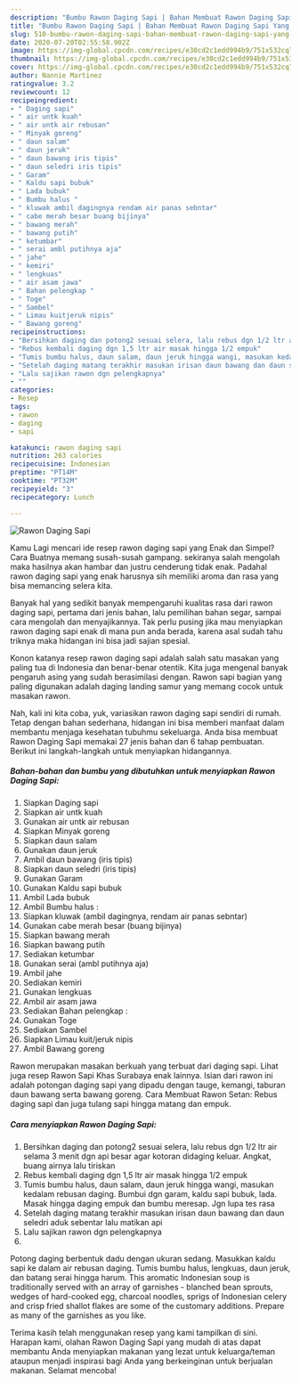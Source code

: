 ```yaml
---
description: "Bumbu Rawon Daging Sapi | Bahan Membuat Rawon Daging Sapi Yang Lezat Sekali"
title: "Bumbu Rawon Daging Sapi | Bahan Membuat Rawon Daging Sapi Yang Lezat Sekali"
slug: 510-bumbu-rawon-daging-sapi-bahan-membuat-rawon-daging-sapi-yang-lezat-sekali
date: 2020-07-20T02:55:58.902Z
image: https://img-global.cpcdn.com/recipes/e30cd2c1edd994b9/751x532cq70/rawon-daging-sapi-foto-resep-utama.jpg
thumbnail: https://img-global.cpcdn.com/recipes/e30cd2c1edd994b9/751x532cq70/rawon-daging-sapi-foto-resep-utama.jpg
cover: https://img-global.cpcdn.com/recipes/e30cd2c1edd994b9/751x532cq70/rawon-daging-sapi-foto-resep-utama.jpg
author: Nannie Martinez
ratingvalue: 3.2
reviewcount: 12
recipeingredient:
- " Daging sapi"
- " air untk kuah"
- " air untk air rebusan"
- " Minyak goreng"
- " daun salam"
- " daun jeruk"
- " daun bawang iris tipis"
- " daun seledri iris tipis"
- " Garam"
- " Kaldu sapi bubuk"
- " Lada bubuk"
- " Bumbu halus "
- " kluwak ambil dagingnya rendam air panas sebntar"
- " cabe merah besar buang bijinya"
- " bawang merah"
- " bawang putih"
- " ketumbar"
- " serai ambl putihnya aja"
- " jahe"
- " kemiri"
- " lengkuas"
- " air asam jawa"
- " Bahan pelengkap "
- " Toge"
- " Sambel"
- " Limau kuitjeruk nipis"
- " Bawang goreng"
recipeinstructions:
- "Bersihkan daging dan potong2 sesuai selera, lalu rebus dgn 1/2 ltr air selama 3 menit dgn api besar agar kotoran didaging keluar. Angkat, buang airnya lalu tiriskan"
- "Rebus kembali daging dgn 1,5 ltr air masak hingga 1/2 empuk"
- "Tumis bumbu halus, daun salam, daun jeruk hingga wangi, masukan kedalam rebusan daging. Bumbui dgn garam, kaldu sapi bubuk, lada. Masak hingga daging empuk dan bumbu meresap. Jgn lupa tes rasa"
- "Setelah daging matang terakhir masukan irisan daun bawang dan daun seledri aduk sebentar lalu matikan api"
- "Lalu sajikan rawon dgn pelengkapnya"
- ""
categories:
- Resep
tags:
- rawon
- daging
- sapi

katakunci: rawon daging sapi 
nutrition: 263 calories
recipecuisine: Indonesian
preptime: "PT14M"
cooktime: "PT32M"
recipeyield: "3"
recipecategory: Lunch

---
```



![Rawon Daging Sapi](https://img-global.cpcdn.com/recipes/e30cd2c1edd994b9/751x532cq70/rawon-daging-sapi-foto-resep-utama.jpg)

Kamu Lagi mencari ide resep rawon daging sapi yang Enak dan Simpel? Cara Buatnya memang susah-susah gampang. sekiranya salah mengolah maka hasilnya akan hambar dan justru cenderung tidak enak. Padahal rawon daging sapi yang enak harusnya sih memiliki aroma dan rasa yang bisa memancing selera kita.

Banyak hal yang sedikit banyak mempengaruhi kualitas rasa dari rawon daging sapi, pertama dari jenis bahan, lalu pemilihan bahan segar, sampai cara mengolah dan menyajikannya. Tak perlu pusing jika mau menyiapkan rawon daging sapi enak di mana pun anda berada, karena asal sudah tahu triknya maka hidangan ini bisa jadi sajian spesial.

Konon katanya resep rawon daging sapi adalah salah satu masakan yang paling tua di Indonesia dan benar-benar otentik. Kita juga mengenal banyak pengaruh asing yang sudah berasimilasi dengan. Rawon sapi bagian yang paling digunakan adalah daging landing samur yang memang cocok untuk masakan rawon.


Nah, kali ini kita coba, yuk, variasikan rawon daging sapi sendiri di rumah. Tetap dengan bahan sederhana, hidangan ini bisa memberi manfaat dalam membantu menjaga kesehatan tubuhmu sekeluarga. Anda bisa membuat Rawon Daging Sapi memakai 27 jenis bahan dan 6 tahap pembuatan. Berikut ini langkah-langkah untuk menyiapkan hidangannya.

<!--inarticleads1-->

##### Bahan-bahan dan bumbu yang dibutuhkan untuk menyiapkan Rawon Daging Sapi:

1. Siapkan  Daging sapi
1. Siapkan  air untk kuah
1. Gunakan  air untk air rebusan
1. Siapkan  Minyak goreng
1. Siapkan  daun salam
1. Gunakan  daun jeruk
1. Ambil  daun bawang (iris tipis)
1. Siapkan  daun seledri (iris tipis)
1. Gunakan  Garam
1. Gunakan  Kaldu sapi bubuk
1. Ambil  Lada bubuk
1. Ambil  Bumbu halus :
1. Siapkan  kluwak (ambil dagingnya, rendam air panas sebntar)
1. Gunakan  cabe merah besar (buang bijinya)
1. Siapkan  bawang merah
1. Siapkan  bawang putih
1. Sediakan  ketumbar
1. Gunakan  serai (ambl putihnya aja)
1. Ambil  jahe
1. Sediakan  kemiri
1. Gunakan  lengkuas
1. Ambil  air asam jawa
1. Sediakan  Bahan pelengkap :
1. Gunakan  Toge
1. Sediakan  Sambel
1. Siapkan  Limau kuit/jeruk nipis
1. Ambil  Bawang goreng


Rawon merupakan masakan berkuah yang terbuat dari daging sapi. Lihat juga resep Rawon Sapi Khas Surabaya enak lainnya. Isian dari rawon ini adalah potongan daging sapi yang dipadu dengan tauge, kemangi, taburan daun bawang serta bawang goreng. Cara Membuat Rawon Setan: Rebus daging sapi dan juga tulang sapi hingga matang dan empuk. 

<!--inarticleads2-->

##### Cara menyiapkan Rawon Daging Sapi:

1. Bersihkan daging dan potong2 sesuai selera, lalu rebus dgn 1/2 ltr air selama 3 menit dgn api besar agar kotoran didaging keluar. Angkat, buang airnya lalu tiriskan
1. Rebus kembali daging dgn 1,5 ltr air masak hingga 1/2 empuk
1. Tumis bumbu halus, daun salam, daun jeruk hingga wangi, masukan kedalam rebusan daging. Bumbui dgn garam, kaldu sapi bubuk, lada. Masak hingga daging empuk dan bumbu meresap. Jgn lupa tes rasa
1. Setelah daging matang terakhir masukan irisan daun bawang dan daun seledri aduk sebentar lalu matikan api
1. Lalu sajikan rawon dgn pelengkapnya
1. 


Potong daging berbentuk dadu dengan ukuran sedang. Masukkan kaldu sapi ke dalam air rebusan daging. Tumis bumbu halus, lengkuas, daun jeruk, dan batang serai hingga harum. This aromatic Indonesian soup is traditionally served with an array of garnishes - blanched bean sprouts, wedges of hard-cooked egg, charcoal noodles, sprigs of Indonesian celery and crisp fried shallot flakes are some of the customary additions. Prepare as many of the garnishes as you like. 

Terima kasih telah menggunakan resep yang kami tampilkan di sini. Harapan kami, olahan Rawon Daging Sapi yang mudah di atas dapat membantu Anda menyiapkan makanan yang lezat untuk keluarga/teman ataupun menjadi inspirasi bagi Anda yang berkeinginan untuk berjualan makanan. Selamat mencoba!
